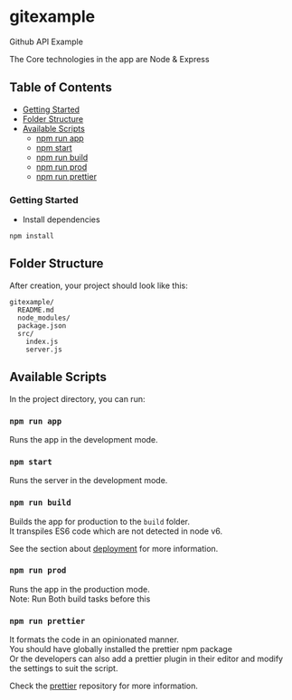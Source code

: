 # gitexample
Github API Example

The Core technologies in the app are Node & Express

## Table of Contents

- [Getting Started](#getting-started)
- [Folder Structure](#folder-structure)
- [Available Scripts](#available-scripts)
  - [npm run app](#npm-run-app)
  - [npm start](#npm-start)
  - [npm run build](#npm-run-build)
  - [npm run prod](#npm-run-prod)
  - [npm run prettier](#npm-run-prettier)


### Getting Started

- Install dependencies
```
npm install
```

## Folder Structure

After creation, your project should look like this:

```
gitexample/
  README.md
  node_modules/
  package.json
  src/
    index.js
    server.js
```

## Available Scripts

In the project directory, you can run:

### `npm run app`

Runs the app in the development mode.

### `npm start`

Runs the server in the development mode.

### `npm run build`

Builds the app for production to the `build` folder.<br>
It transpiles ES6 code which are not detected in node v6.

See the section about [deployment](#deployment) for more information.

### `npm run prod`

Runs the app in the production mode.<br>
Note: Run Both build tasks before this

### `npm run prettier`

It formats the code in an opinionated manner.<br>
You should have globally installed the prettier npm package<br>
Or the developers can also add a prettier plugin in their editor and modify the settings to suit the script.

Check the [prettier](https://github.com/prettier/prettier) repository for more information.
